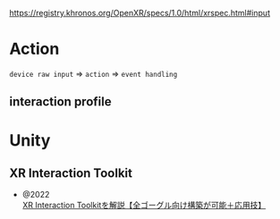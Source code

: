 https://registry.khronos.org/OpenXR/specs/1.0/html/xrspec.html#input

# Action
`device raw input` => `action` => `event handling`

## interaction profile

# Unity
## XR Interaction Toolkit
- @2022 [XR Interaction Toolkitを解説【全ゴーグル向け構築が可能＋応用技】](https://shinrinmusic.com/xr-interaction-toolkit/)

